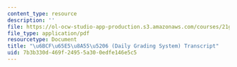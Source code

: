 ```yaml
---
content_type: resource
description: ''
file: https://ol-ocw-studio-app-production.s3.amazonaws.com/courses/21g-101-chinese-i-regular-fall-2014/7b3b330d469f24955a300edfe146e5c5_MIT21G_101F14_Daily_Assessment_Chinese.pdf
file_type: application/pdf
resourcetype: Document
title: "\u6BCF\u65E5\u8A55\u5206 (Daily Grading System) Transcript"
uid: 7b3b330d-469f-2495-5a30-0edfe146e5c5
---
```

